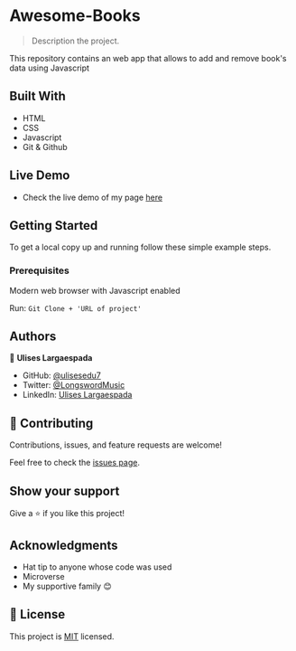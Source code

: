 # Awesome-Books
> Description the project.

This repository contains an web app that allows to add and remove book's data using Javascript

## Built With

- HTML
- CSS
- Javascript
- Git & Github

## Live Demo
- Check the live demo of my page [here](https://ulisesedu7.github.io/AwesomeBooks-Modules/)

## Getting Started

To get a local copy up and running follow these simple example steps.

### Prerequisites

Modern web browser with Javascript enabled

Run: `Git Clone + 'URL of project'`

## Authors

👤 **Ulises Largaespada**

- GitHub: [@ulisesedu7](https://github.com/ulisesedu7)
- Twitter: [@LongswordMusic](https://twitter.com/LongswordMusic)
- LinkedIn: [Ulises Largaespada](https://www.linkedin.com/in/ulises-largaespada-45570b1a4/)

## 🤝 Contributing

Contributions, issues, and feature requests are welcome!

Feel free to check the [issues page](../../issues/).

## Show your support

Give a ⭐️ if you like this project!

## Acknowledgments

- Hat tip to anyone whose code was used
- Microverse
- My supportive family 😊

## 📝 License

This project is [MIT](./MIT.md) licensed.
